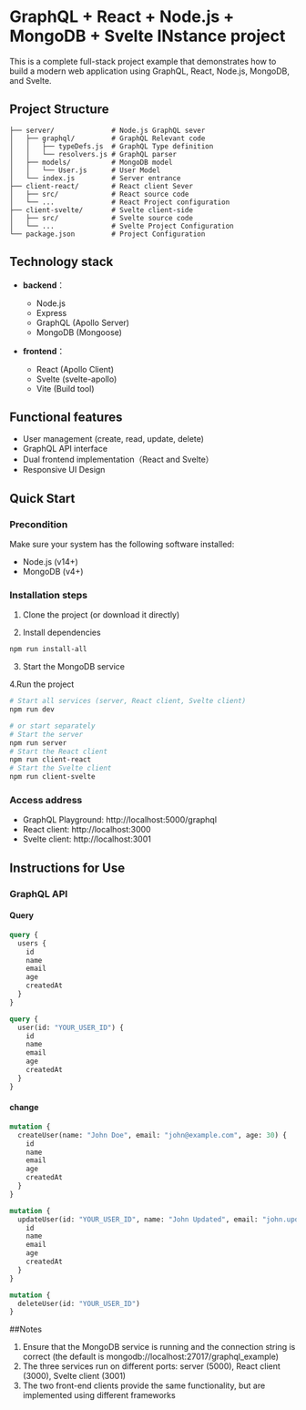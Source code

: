# GraphQL + React + Node.js + MongoDB + Svelte INstance project

This is a complete full-stack project example that demonstrates how to build a modern web application using GraphQL, React, Node.js, MongoDB, and Svelte.

## Project Structure

```
├── server/              # Node.js GraphQL sever
│   ├── graphql/         # GraphQL Relevant code
│   │   ├── typeDefs.js  # GraphQL Type definition
│   │   └── resolvers.js # GraphQL parser
│   ├── models/          # MongoDB model
│   │   └── User.js      # User Model
│   └── index.js         # Server entrance
├── client-react/        # React client Sever
│   ├── src/             # React source code
│   └── ...              # React Project configuration
├── client-svelte/       # Svelte client-side
│   ├── src/             # Svelte source code
│   └── ...              # Svelte Project Configuration
└── package.json         # Project Configuration
```

## Technology stack

- **backend**：
  - Node.js
  - Express
  - GraphQL (Apollo Server)
  - MongoDB (Mongoose)

- **frontend**：
  - React (Apollo Client)
  - Svelte (svelte-apollo)
  - Vite (Build tool)

## Functional features

- User management (create, read, update, delete)
- GraphQL API interface
- Dual frontend implementation（React and Svelte）
- Responsive UI Design

## Quick Start

### Precondition

Make sure your system has the following software installed:
- Node.js (v14+)
- MongoDB (v4+)

### Installation steps

1. Clone the project (or download it directly)

2. Install dependencies
```bash
npm run install-all
```

3. Start the MongoDB service

4.Run the project
```bash
# Start all services (server, React client, Svelte client)
npm run dev

# or start separately
# Start the server
npm run server
# Start the React client
npm run client-react
# Start the Svelte client
npm run client-svelte
```

### Access address

- GraphQL Playground: http://localhost:5000/graphql
- React client: http://localhost:3000
- Svelte client: http://localhost:3001

## Instructions for Use

### GraphQL API

#### Query
```graphql
query {
  users {
    id
    name
    email
    age
    createdAt
  }
}

query {
  user(id: "YOUR_USER_ID") {
    id
    name
    email
    age
    createdAt
  }
}
```

#### change
```graphql
mutation {
  createUser(name: "John Doe", email: "john@example.com", age: 30) {
    id
    name
    email
    age
    createdAt
  }
}

mutation {
  updateUser(id: "YOUR_USER_ID", name: "John Updated", email: "john.updated@example.com") {
    id
    name
    email
    age
    createdAt
  }
}

mutation {
  deleteUser(id: "YOUR_USER_ID")
}
```

##Notes
1. Ensure that the MongoDB service is running and the connection string is correct (the default is mongodb://localhost:27017/graphql_example)
2. The three services run on different ports: server (5000), React client (3000), Svelte client (3001)
3. The two front-end clients provide the same functionality, but are implemented using different frameworks
